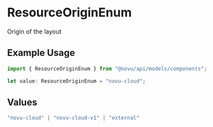 # ResourceOriginEnum

Origin of the layout

## Example Usage

```typescript
import { ResourceOriginEnum } from "@novu/api/models/components";

let value: ResourceOriginEnum = "novu-cloud";
```

## Values

```typescript
"novu-cloud" | "novu-cloud-v1" | "external"
```